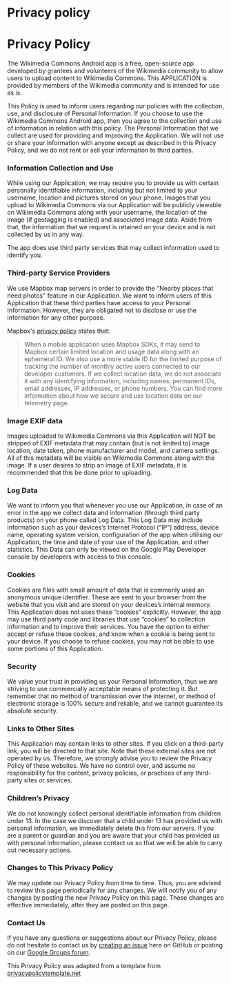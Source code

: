# Privacy policy

# Privacy Policy

The Wikimedia Commons Android app is a free, open-source app developed by grantees and volunteers of the Wikimedia community to allow users to upload content to Wikimedia Commons. This APPLICATION is provided by members of the Wikimedia community and is intended for use as is. 

This Policy is used to inform users regarding our policies with the collection, use, and disclosure of Personal Information. If you choose to use the Wikimedia Commons Android app, then you agree to the collection and use of information in relation with this policy. The Personal Information that we collect are used for providing and improving the Application. We will not use or share your information with anyone except as described in this Privacy Policy, and we do not rent or sell your information to third parties.

### Information Collection and Use

While using our Application, we may require you to provide us with certain personally identifiable information, including but not limited to your username, location and pictures stored on your phone. Images that you upload to Wikimedia Commons via our Application will be publicly viewable on Wikimedia Commons along with your username, the location of the image (if geotagging is enabled) and associated image data. Aside from that, the information that we request is retained on your device and is not collected by us in any way. 

The app does use third party services that may collect information used to identify you. 

### Third-party Service Providers

We use Mapbox map servers in order to provide the "Nearby places that need photos" feature in our Application. We want to inform users of this Application that these third parties have access to your Personal Information. However, they are obligated not to disclose or use the information for any other purpose.

Mapbox's [privacy policy](https://www.mapbox.com/privacy/#[MDWaYcfm]) states that:

> When a mobile application uses Mapbox SDKs, it may send to Mapbox certain limited location and usage data along with an ephemeral ID. We also use a more stable ID for the limited purpose of tracking the number of monthly active users connected to our developer customers. If we collect location data, we do not associate it with any identifying information, including names, permanent IDs, email addresses, IP addresses, or phone numbers. You can find more information about how we secure and use location data on our telemetry page.


### Image EXIF data

Images uploaded to Wikimedia Commons via this Application will NOT be stripped of EXIF metadata that may contain (but is not limited to) image location, date taken, phone manufacturer and model, and camera settings. All of this metadata will be visible on Wikimedia Commons along with the image. If a user desires to strip an image of EXIF metadata, it is recommended that this be done prior to uploading.

### Log Data

We want to inform you that whenever you use our Application, in case of an error in the app we collect data and information (through third party products) on your phone called Log Data. This Log Data may include information such as your devices’s Internet Protocol (“IP”) address, device name, operating system version, configuration of the app when utilising our Application, the time and date of your use of the Application, and other statistics. This Data can only be viewed on the Google Play Developer console by developers with access to this console. 

### Cookies

Cookies are files with small amount of data that is commonly used an anonymous unique identifier. These are sent to your browser from the website that you visit and are stored on your devices’s internal memory. This Application does not uses these “cookies” explicitly. However, the app may use third party code and libraries that use “cookies” to collection information and to improve their services. You have the option to either accept or refuse these cookies, and know when a cookie is being sent to your device. If you choose to refuse cookies, you may not be able to use some portions of this Application.

### Security

We value your trust in providing us your Personal Information, thus we are striving to use commercially acceptable means of protecting it. But remember that no method of transmission over the internet, or method of electronic storage is 100% secure and reliable, and we cannot guarantee its absolute security.

### Links to Other Sites

This Application may contain links to other sites. If you click on a third-party link, you will be directed to that site. Note that these external sites are not operated by us. Therefore, we strongly advise you to review the Privacy Policy of these websites. We have no control over, and assume no responsibility for the content, privacy policies, or practices of any third-party sites or services.

### Children’s Privacy

We do not knowingly collect personal identifiable information from children under 13. In the case we discover that a child under 13 has provided us with personal information, we immediately delete this from our servers. If you are a parent or guardian and you are aware that your child has provided us with personal information, please contact us so that we will be able to carry out necessary actions.

### Changes to This Privacy Policy

We may update our Privacy Policy from time to time. Thus, you are advised to review this page periodically for any changes. We will notify you of any changes by posting the new Privacy Policy on this page. These changes are effective immediately, after they are posted on this page.

### Contact Us

If you have any questions or suggestions about our Privacy Policy, please do not hesitate to contact us by [creating an issue](https://github.com/commons-app/apps-android-commons/issues/new) here on GitHub or posting on our [Google Groups forum](https://groups.google.com/forum/#!forum/commons-app-android).

This Privacy Policy was adapted from a template from [privacypolicytemplate.net](https://privacypolicytemplate.net/)  